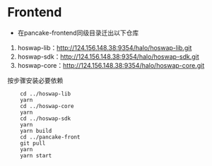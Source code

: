 # Frontend

- 在pancake-frontend同级⽬录迁出以下仓库
1. hoswap-lib：http://124.156.148.38:9354/halo/hoswap-lib.git
2. hoswap-sdk：http://124.156.148.38:9354/halo/hoswap-sdk.git
3. hoswap-core：http://124.156.148.38:9354/halo/hoswap-core.git

按步骤安装必要依赖
```shell
    cd ../hoswap-lib
    yarn
    cd ../hoswap-core
    yarn
    cd ../hoswap-sdk
    yarn
    yarn build
    cd ../pancake-front
    git pull
    yarn
    yarn start
```
